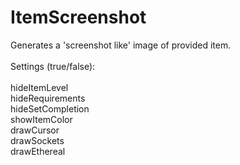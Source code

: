 # ItemScreenshot
Generates a 'screenshot like' image of provided item.<br>
<br>
Settings (true/false):<br>
<br>
hideItemLevel<br>
hideRequirements<br>
hideSetCompletion<br>
showItemColor<br>
drawCursor<br>
drawSockets<br>
drawEthereal<br>
